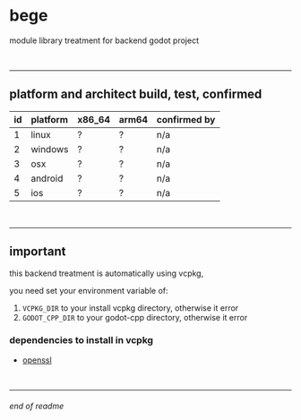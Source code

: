 # bege

module library treatment for backend godot project

<br>

---

## platform and architect build, test, confirmed

| id | platform | x86_64 | arm64 | confirmed by |
| :- | :-       | :-     | :-    | :-           |
| 1  | linux    | ?      | ?     | n/a          |
| 2  | windows  | ?      | ?     | n/a          |
| 3  | osx      | ?      | ?     | n/a          |
| 4  | android  | ?      | ?     | n/a          |
| 5  | ios      | ?      | ?     | n/a          |

<br>

---

## important

this backend treatment is automatically using vcpkg,

you need set your environment variable of:
1. `VCPKG_DIR` to your install vcpkg directory, otherwise it error
2. `GODOT_CPP_DIR` to your godot-cpp directory, otherwise it error

### dependencies to install in vcpkg

- [openssl](https://github.com/openssl/openssl)

<br>

---

###### end of readme